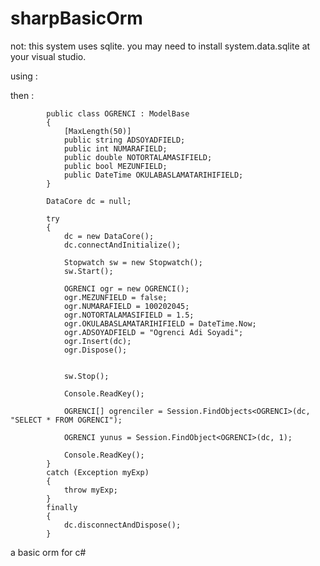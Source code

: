 sharpBasicOrm
=============

not: this system uses sqlite. you may need to install system.data.sqlite at your visual studio.

using : 


    
then : 

			public class OGRENCI : ModelBase
    		{
        		[MaxLength(50)]
        		public string ADSOYADFIELD;
        		public int NUMARAFIELD;
        		public double NOTORTALAMASIFIELD;
        		public bool MEZUNFIELD;
        		public DateTime OKULABASLAMATARIHIFIELD;
    		}

            DataCore dc = null;

            try
            {
                dc = new DataCore();
                dc.connectAndInitialize();

                Stopwatch sw = new Stopwatch();
                sw.Start();

                OGRENCI ogr = new OGRENCI();
                ogr.MEZUNFIELD = false;
                ogr.NUMARAFIELD = 100202045;
                ogr.NOTORTALAMASIFIELD = 1.5;
                ogr.OKULABASLAMATARIHIFIELD = DateTime.Now;
                ogr.ADSOYADFIELD = "Ogrenci Adi Soyadi";
                ogr.Insert(dc);
                ogr.Dispose();
                

                sw.Stop();

                Console.ReadKey();

                OGRENCI[] ogrenciler = Session.FindObjects<OGRENCI>(dc, "SELECT * FROM OGRENCI");

                OGRENCI yunus = Session.FindObject<OGRENCI>(dc, 1);

                Console.ReadKey();
            }
            catch (Exception myExp)
            {
                throw myExp;
            }
            finally
            {
                dc.disconnectAndDispose();
            }


a basic orm for c#
